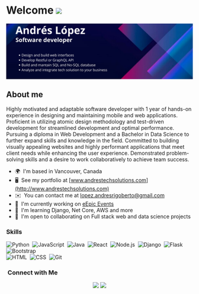 # Welcome ![](https://user-images.githubusercontent.com/18350557/176309783-0785949b-9127-417c-8b55-ab5a4333674e.gif)

<div style="height: 150px; background-color:red;">
  <img src="./banner.png" alt="banner" style="width:100%; height: 100%; object-fit: cover;"/>
</div>

## About me

Highly motivated and adaptable software developer with 1 year of hands-on experience in designing and maintaining mobile and web applications. Proficient in utilizing atomic design methodology and test-driven development for streamlined development and optimal performance. Pursuing a diploma in Web Development and a Bachelor in Data Science to further expand skills and knowledge in the field. Committed to building visually appealing websites and highly performant applications that meet client needs while enhancing the user experience. Demonstrated problem-solving skills and a desire to work collaboratively to achieve team success.

- 🌍  I'm based in Vancouver, Canada
- 🖥️  See my portfolio at [www.andrestechsolutions.com](http://www.andrestechsolutions.com)
- ✉️  You can contact me at [lopez.andresrigoberto@gmail.com](mailto:lopez.andresrigoberto@gmail.com)
- 🚀  I'm currently working on [eEpic Events](http://www.eepic.ca)
- 🧠  I'm learning Django, Net Core, AWS and more
- 🤝  I'm open to collaborating on Full stack web and data science projects

### Skills

![Python](https://img.shields.io/badge/-Python-05122A?style=flat&logo=python)&nbsp;
![JavaScript](https://img.shields.io/badge/-JavaScript-05122A?style=flat&logo=javascript)&nbsp;
![Java](https://img.shields.io/badge/-Java-05122A?style=flat&logo=Java&logoColor=FFA518)&nbsp;
![React](https://img.shields.io/badge/-React-05122A?style=flat&logo=react)&nbsp;
![Node.js](https://img.shields.io/badge/-Node.js-05122A?style=flat&logo=node.js)&nbsp;
![Django](https://img.shields.io/badge/-Django-05122A?style=flat&logo=django&logoColor=092E20)&nbsp;
![Flask](https://img.shields.io/badge/-Flask-05122A?style=flat&logo=flask)&nbsp;
![Bootstrap](https://img.shields.io/badge/-Bootstrap-05122A?style=flat&logo=bootstrap&logoColor=563D7C)\
![HTML](https://img.shields.io/badge/-HTML-05122A?style=flat&logo=HTML5)&nbsp;
![CSS](https://img.shields.io/badge/-CSS-05122A?style=flat&logo=CSS3&logoColor=1572B6)&nbsp;
![Git](https://img.shields.io/badge/-Git-05122A?style=flat&logo=git)&nbsp;

### &nbsp;Connect with Me

<p align="center">
<a href="https://www.linkedin.com/in/andr%C3%A9s-l%C3%B3pez-2b53b020b/"><img src="https://img.shields.io/badge/-Andrés%20Lopez-0077B5?style=flat&logo=Linkedin&logoColor=white"/></a>
<a href="mailto:lopez.andresrigoberto@gmail.com"><img src="https://img.shields.io/badge/-lopez.andresrigoberto@gmail.com-D14836?style=flat&logo=Gmail&logoColor=white"/></a>
</p>
